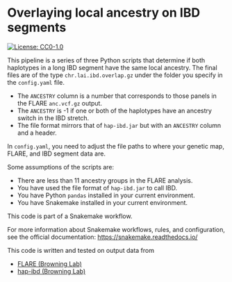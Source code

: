 # Overlaying local ancestry on IBD segments

[![License: CC0-1.0](https://img.shields.io/badge/License-CC0_1.0-lightgrey.svg)](http://creativecommons.org/publicdomain/zero/1.0/)

This pipeline is a series of three Python scripts that determine if both haplotypes in a long IBD segment have the same local ancestry. The final files are of the type `chr.lai.ibd.overlap.gz` under the folder you specify in the `config.yaml` file.
- The `ANCESTRY` column is a number that corresponds to those panels in the FLARE `anc.vcf.gz` output.
- The `ANCESTRY` is -1 if one or both of the haplotypes have an ancestry switch in the IBD stretch.
- The file format mirrors that of `hap-ibd.jar` but with an `ANCESTRY` column and a header.

In `config.yaml`, you need to adjust the file paths to where your genetic map, FLARE, and IBD segment data are.

Some assumptions of the scripts are:
- There are less than 11 ancestry groups in the FLARE analysis.
- You have used the file format of `hap-ibd.jar` to call IBD.
- You have Python `pandas` installed in your current environment.
- You have Snakemake installed in your current environment.


This code is part of a Snakemake workflow.

For more information about Snakemake workflows, rules, and configuration, see the official documentation:
https://snakemake.readthedocs.io/

This code is written and tested on output data from
- [FLARE (Browning Lab)](https://github.com/browning-lab/flare)
- [hap-ibd (Browning Lab)](https://github.com/browning-lab/hap-ibd)


